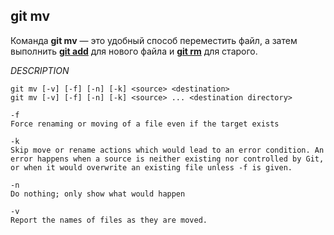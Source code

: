## git mv

Команда **git mv** — это удобный способ переместить файл, а затем выполнить [**git add**](./add.md) для нового файла и [**git rm**](./rm.md) для старого.

*DESCRIPTION*
```hash = 
git mv [-v] [-f] [-n] [-k] <source> <destination>
git mv [-v] [-f] [-n] [-k] <source> ... <destination directory>

-f
Force renaming or moving of a file even if the target exists

-k
Skip move or rename actions which would lead to an error condition. An error happens when a source is neither existing nor controlled by Git, or when it would overwrite an existing file unless -f is given.

-n
Do nothing; only show what would happen

-v
Report the names of files as they are moved.
```